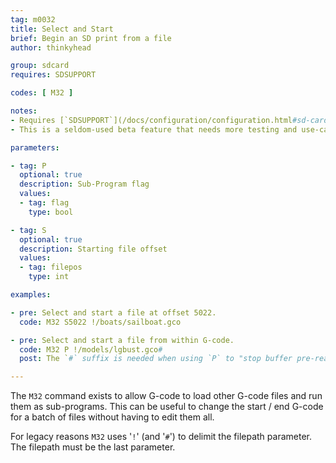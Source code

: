 ```yaml
---
tag: m0032
title: Select and Start
brief: Begin an SD print from a file
author: thinkyhead

group: sdcard
requires: SDSUPPORT

codes: [ M32 ]

notes:
- Requires [`SDSUPPORT`](/docs/configuration/configuration.html#sd-card)
- This is a seldom-used beta feature that needs more testing and use-cases.

parameters:

- tag: P
  optional: true
  description: Sub-Program flag
  values:
  - tag: flag
    type: bool

- tag: S
  optional: true
  description: Starting file offset
  values:
  - tag: filepos
    type: int

examples:

- pre: Select and start a file at offset 5022.
  code: M32 S5022 !/boats/sailboat.gco

- pre: Select and start a file from within G-code.
  code: M32 P !/models/lgbust.gco#
  post: The `#` suffix is needed when using `P` to "stop buffer pre-reading" so no commands after `M32` will go into the buffer until after it returns.

---
```


The `M32` command exists to allow G-code to load other G-code files and run them as sub-programs. This can be useful to change the start / end G-code for a batch of files without having to edit them all.

For legacy reasons `M32` uses '`!`' (and '`#`') to delimit the filepath parameter. The filepath must be the last parameter.
